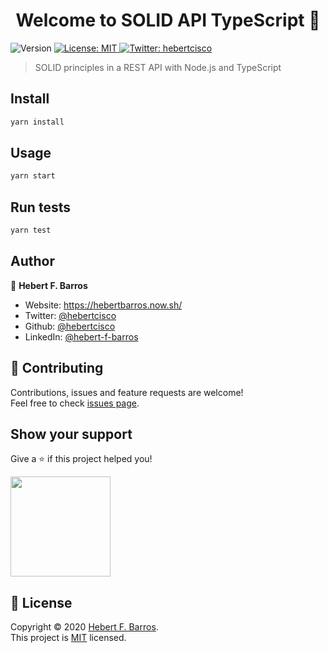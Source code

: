 <h1 align="center">Welcome to SOLID API TypeScript 👋</h1>
<p>
  <img alt="Version" src="https://img.shields.io/badge/version-1.0.0-blue.svg?cacheSeconds=2592000" />
  <a href="LICENSE" target="_blank">
    <img alt="License: MIT" src="https://img.shields.io/badge/License-MIT-yellow.svg" />
  </a>
  <a href="https://twitter.com/hebertcisco" target="_blank">
    <img alt="Twitter: hebertcisco" src="https://img.shields.io/twitter/follow/hebertcisco.svg?style=social" />
  </a>
</p>

> SOLID principles in a REST API with Node.js and TypeScript

## Install

```sh
yarn install
```

## Usage

```sh
yarn start
```

## Run tests

```sh
yarn test
```

## Author

👤 **Hebert F. Barros**

* Website: https://hebertbarros.now.sh/
* Twitter: [@hebertcisco](https://twitter.com/hebertcisco)
* Github: [@hebertcisco](https://github.com/hebertcisco)
* LinkedIn: [@hebert-f-barros](https://linkedin.com/in/hebert-f-barros)

## 🤝 Contributing

Contributions, issues and feature requests are welcome!<br />Feel free to check [issues page](issues). 

## Show your support

Give a ⭐️ if this project helped you!

<a href="https://www.patreon.com/hebertfbarros">
  <img src="https://c5.patreon.com/external/logo/become_a_patron_button@2x.png" width="160">
</a>

## 📝 License

Copyright © 2020 [Hebert F. Barros](https://github.com/hebertcisco).<br />
This project is [MIT](LICENSE) licensed.